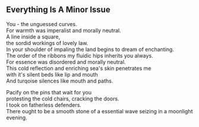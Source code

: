 Everything Is A Minor Issue
---------------------------
You - the unguessed curves.  
For warmth was imperalist and morally neutral.  
A line inside a square,  
the sordid workings of lovely law.  
In your shoulder of impaling the land begins to dream of enchanting.  
The order of the ribbons my fluidic hips inherits you always.  
For essence was disordered and morally neutral.  
This cold reflection and enriching sea's skin penetrates me  
with it's silent beds like lip and mouth  
And turqoise silences like mouth and paths.  
  
Pacify on the pins that wait for you  
protesting the cold chairs, cracking the doors.  
I took on fatherless defenders.  
There ought to be a smooth stone of a essential wave seizing in a moonlight evening.  
